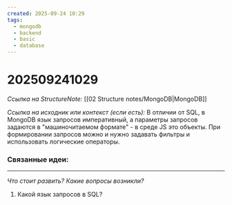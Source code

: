 ```yaml
---
created: 2025-09-24 10:29
tags:
  - mongodb
  - backend
  - basic
  - database
---
```

# 202509241029
*Ссылка на StructureNote:* [[02 Structure notes/MongoDB|MongoDB]]

*Ссылка на исходник или контекст (если есть):* 
В отличии от SQL,  в MongoDB язык запросов императивный, а параметры запросов задаются в "машиночитаемом формате" - в среде JS это объекты. При формировании запросов можно и нужно задавать фильтры и использовать логические операторы.
### Связанные идеи:

---

*Что стоит развить? Какие вопросы возникли?*
1) Какой язык запросов в SQL?